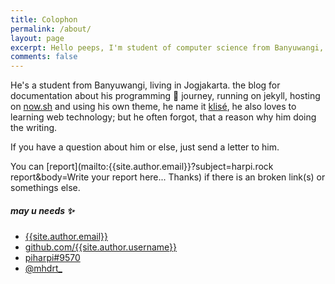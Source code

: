 ```yaml
---
title: Colophon
permalink: /about/
layout: page
excerpt: Hello peeps, I'm student of computer science from Banyuwangi, living in Jogjakarta. This blog for documentation about my programming journey, running on jekyll, hosting on netlify and using my own simple theme.
comments: false
---
```


He's a student from Banyuwangi, living in Jogjakarta. the blog for documentation about his programming 🎒 journey, running on jekyll, hosting on [now.sh](http://now.sh) and using his own theme, he name it <a href="https://github.com/piharpi/jekyll-klise" target="_blank" rel="noopener">klisé</a>, he also loves to learning web technology; but he often forgot, that a reason why him doing the writing.

If you have a question about him or else, just send a letter to him.

You can [report](mailto:{{site.author.email}}?subject=harpi.rock report&body=Write your report here... Thanks) if there is an broken link(s) or somethings else.

##### may u needs ✨

- [{{site.author.email}}](/email)
- [github.com/{{site.author.username}}](/github)
- [piharpi#9570](/discord)
- [@mhdrt\_](/twitter)
